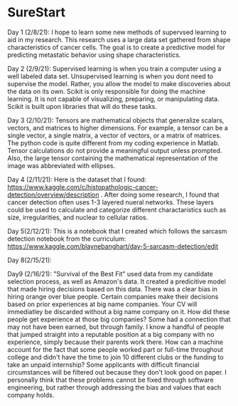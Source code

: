 # SureStart
Day 1 (2/8/21): I hope to learn some new methods of supervsed learning to aid in my research. This research uses a large data set gathered from shape characteristics of cancer cells. The goal is to create a predictive model for predicting metastatic behavior using shape characteristics. 

Day 2 (2/9/21): Supervised learning is when you train a computer using a well labeled data set. Unsupervised learning is when you dont need to supervise the model. Rather, you allow the model to make discoveries about the data on its own. Scikit is only responsible for doing the machine learning. It is not capable of visualizing, preparing, or manipulating data. Scikit is built upon libraries that will do these tasks.

Day 3 (2/10/21): Tensors are mathematical objects that generalize scalars, vectors, and matrices to higher dimensions. For example, a tensor can be a single vector, a single matrix, a vector of vectors, or a matrix of matrices. The python code is quite different from my coding experience in Matlab. Tensor calculations do not provide a meaningful output unless prompted. Also, the large tensor containing the mathematical representation of the image was abbreviated with ellipses. 

Day 4 (2/11/21): Here is the dataset that I found: https://www.kaggle.com/c/histopathologic-cancer-detection/overview/description . After doing some research, I found that cancer detection often uses 1-3 layered nueral networks. These layers could be used to calculate and categorize different charactaristics such as size, irregularities, and nuclear to cellular ratios. 

Day 5(2/12/21): This is a notebook that I created which follows the sarcasm detection notebook from the curriculum: https://www.kaggle.com/blaynebanghart/day-5-sarcasm-detection/edit

Day 8(2/15/21): 

Day9 (2/16/21): "Survival of the Best Fit" used data from my candidate selection process, as well as Amazon's data. It created a predicitive model that made hiring decisions based on this data. There was a clear bias in hiring orange over blue people. Certain companies make their decisions based on prior experiences at big name companies. Your CV will immediatley be discarded without a big name company on it. How did these people get experience at those big companies? Some had a connection that may not have been earned, but through family. I know a handful of people that jumped straight into a reputable position at a big company with no experience, simply because their parents work there. How can a machine account for the fact that some people worked part or full-time throughout college and didn't have the time to join 10 different clubs or the funding to take an unpaid internship? Some applicants with difficult financial circumstances will be filtered out because they don't look good on paper. I personally think that these problems cannot be fixed through software engineering, but rather through addressing the bias and values that each company holds. 
